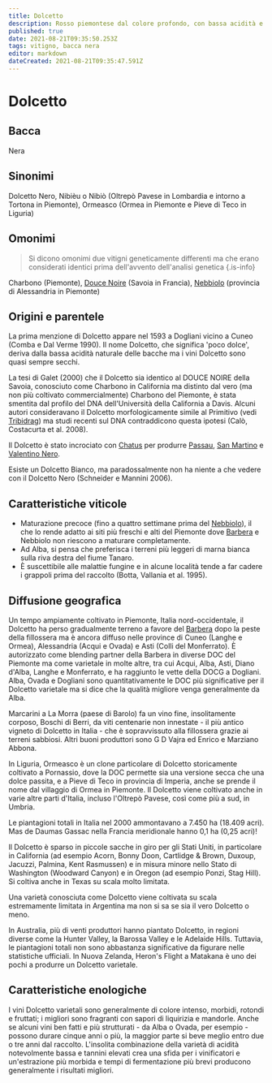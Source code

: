 ```yaml
---
title: Dolcetto
description: Rosso piemontese dal colore profondo, con bassa acidità e notevole fragranza.
published: true
date: 2021-08-21T09:35:50.253Z
tags: vitigno, bacca nera
editor: markdown
dateCreated: 2021-08-21T09:35:47.591Z
---
```


# Dolcetto

## Bacca
Nera

## Sinonimi
Dolcetto Nero, Nibièu o Nibiò (Oltrepò Pavese in Lombardia e intorno a Tortona in Piemonte), Ormeasco (Ormea in Piemonte e Pieve di Teco in Liguria)

## Omonimi
> Si dicono omonimi due vitigni geneticamente differenti ma che erano considerati identici prima dell'avvento dell'analisi genetica
{.is-info}

Charbono (Piemonte), [Douce Noire](/vitigni/bacca-nera/douce-noire) (Savoia in Francia), [Nebbiolo](/vitigni/Italia/bacca-nera/nebbiolo) (provincia di Alessandria in Piemonte)

## Origini e parentele
La prima menzione di Dolcetto appare nel 1593 a Dogliani vicino a Cuneo (Comba e Dal Verme 1990). Il nome Dolcetto, che significa 'poco dolce', deriva dalla bassa acidità naturale delle bacche ma i vini Dolcetto sono quasi sempre secchi.

La tesi di Galet (2000) che il Dolcetto sia identico al DOUCE NOIRE della Savoia, conosciuto come Charbono in California ma distinto dal vero (ma non più coltivato commercialmente) Charbono del Piemonte, è stata smentita dal profilo del DNA dell'Università della California a Davis. Alcuni autori consideravano il Dolcetto morfologicamente simile al Primitivo (vedi [Tribidrag](/vitigni/bacca-nera/tribidrag)) ma studi recenti sul DNA contraddicono questa ipotesi (Calò, Costacurta et al. 2008).

Il Dolcetto è stato incrociato con [Chatus](/vitigni/bacca-nera/chatus) per produrre [Passau](/vitigni/bacca-nera/passau), [San Martino](/vitigni/bacca-nera/san-martino) e [Valentino Nero](/vitigni/bacca-nera/valentino-nero).

Esiste un Dolcetto Bianco, ma paradossalmente non ha niente a che vedere con il Dolcetto Nero (Schneider e Mannini 2006).

## Caratteristiche viticole
- Maturazione precoce (fino a quattro settimane prima del [Nebbiolo](/vitigni/Italia/bacca-nera/nebbiolo)), il che lo rende adatto ai siti più freschi e alti del Piemonte dove [Barbera](/vitigni/bacca-nera/barbera) e Nebbiolo non riescono a maturare completamente. 
- Ad Alba, si pensa che preferisca i terreni più leggeri di marna bianca sulla riva destra del fiume Tanaro. 
- È suscettibile alle malattie fungine e in alcune località tende a far cadere i grappoli prima del raccolto (Botta, Vallania et al. 1995).

## Diffusione geografica
Un tempo ampiamente coltivato in Piemonte, Italia nord-occidentale, il Dolcetto ha perso gradualmente terreno a favore del [Barbera](/vitigni/bacca-nera/barbera) dopo la peste della fillossera ma è ancora diffuso nelle province di Cuneo (Langhe e Ormea), Alessandria (Acqui e Ovada) e Asti (Colli del Monferrato). È autorizzato come blending partner della Barbera in diverse DOC del Piemonte ma come varietale in molte altre, tra cui Acqui, Alba, Asti, Diano d'Alba, Langhe e Monferrato, e ha raggiunto le vette della DOCG a Dogliani. Alba, Ovada e Dogliani sono quantitativamente le DOC più significative per il Dolcetto varietale ma si dice che la qualità migliore venga generalmente da Alba.

Marcarini a La Morra (paese di Barolo) fa un vino fine, insolitamente corposo, Boschi di Berri, da viti centenarie non innestate - il più antico vigneto di Dolcetto in Italia - che è sopravvissuto alla fillossera grazie ai terreni sabbiosi. Altri buoni produttori sono G D Vajra ed Enrico e Marziano Abbona.

In Liguria, Ormeasco è un clone particolare di Dolcetto storicamente coltivato a Pornassio, dove la DOC permette sia una versione secca che una dolce passita, e a Pieve di Teco in provincia di Imperia, anche se prende il nome dal villaggio di Ormea in Piemonte. Il Dolcetto viene coltivato anche in varie altre parti d'Italia, incluso l'Oltrepò Pavese, così come più a sud, in Umbria.

Le piantagioni totali in Italia nel 2000 ammontavano a 7.450 ha (18.409 acri). Mas de Daumas Gassac nella Francia meridionale hanno 0,1 ha (0,25 acri)!

Il Dolcetto è sparso in piccole sacche in giro per gli Stati Uniti, in particolare in California (ad esempio Acorn, Bonny Doon, Cartlidge & Brown, Duxoup, Jacuzzi, Palmina, Kent Rasmussen) e in misura minore nello Stato di Washington (Woodward Canyon) e in Oregon (ad esempio Ponzi, Stag Hill). Si coltiva anche in Texas su scala molto limitata.

Una varietà conosciuta come Dolcetto viene coltivata su scala estremamente limitata in Argentina ma non si sa se sia il vero Dolcetto o meno.

In Australia, più di venti produttori hanno piantato Dolcetto, in regioni diverse come la Hunter Valley, la Barossa Valley e le Adelaide Hills. Tuttavia, le piantagioni totali non sono abbastanza significative da figurare nelle statistiche ufficiali. In Nuova Zelanda, Heron's Flight a Matakana è uno dei pochi a produrre un Dolcetto varietale.

## Caratteristiche enologiche
I vini Dolcetto varietali sono generalmente di colore intenso, morbidi, rotondi e fruttati; i migliori sono fragranti con sapori di liquirizia e mandorle. Anche se alcuni vini ben fatti e più strutturati - da Alba o Ovada, per esempio - possono durare cinque anni o più, la maggior parte si beve meglio entro due o tre anni dal raccolto. L'insolita combinazione della varietà di acidità notevolmente bassa e tannini elevati crea una sfida per i vinificatori e un'estrazione più morbida e tempi di fermentazione più brevi producono generalmente i risultati migliori.